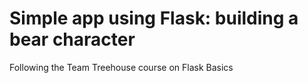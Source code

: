 # Simple app using Flask: building a bear character

Following the Team Treehouse course on Flask Basics

